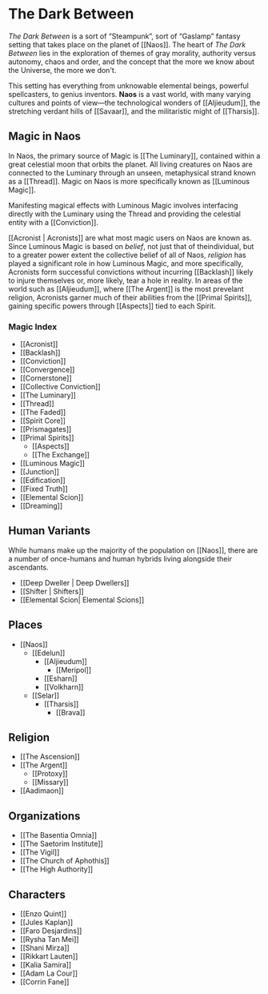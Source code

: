 # The Dark Between

_The Dark Between_ is a sort of “Steampunk”, sort of “Gaslamp” fantasy setting that takes place on the planet of [[Naos]]. The heart of _The Dark Between_ lies in the exploration of themes of gray morality, authority versus autonomy, chaos and order, and the concept that the more we know about the Universe, the more we don't.  
  
This setting has everything from unknowable elemental beings, powerful spellcasters, to genius inventors. **Naos** is a vast world, with many varying cultures and points of view—the technological wonders of [[Aljieudum]], the stretching verdant hills of [[Savaar]], and the militaristic might of [[Tharsis]].

## Magic in Naos

In Naos, the primary source of Magic is [[The Luminary]], contained within a great celestial moon that orbits the planet. All living creatures on Naos are connected to the Luminary through an unseen, metaphysical strand known as a [[Thread]]. Magic on Naos is more specifically known as [[Luminous Magic]].

Manifesting magical effects with Luminous Magic involves interfacing directly with the Luminary using the Thread and providing the celestial entity with a [[Conviction]].

[[Acronist | Acronists]] are what most magic users on Naos are known as. Since Luminous Magic is based on _belief_, not just that of theindividual, but to a greater power extent the collective belief of all of Naos, _religion_ has played a significant role in how Luminous Magic, and more specifically, Acronists form successful convictions without incurring [[Backlash]] likely to injure themselves or, more likely, tear a hole in reality. In areas of the world such as [[Aljieudum]], where [[The Argent]] is the most prevelant religion, Acronists garner much of their abilities from the [[Primal Spirits]], gaining specific powers through [[Aspects]] tied to each Spirit.

### Magic Index

* [[Acronist]]
* [[Backlash]]
* [[Conviction]]
* [[Convergence]]
* [[Cornerstone]]
* [[Collective Conviction]]
* [[The Luminary]]
* [[Thread]]
* [[The Faded]]
* [[Spirit Core]]
* [[Prismagates]]
* [[Primal Spirits]]
	* [[Aspects]]
	* [[The Exchange]]
* [[Luminous Magic]]
* [[Junction]]
* [[Edification]]
* [[Fixed Truth]]
* [[Elemental Scion]]
* [[Dreaming]]

## Human Variants
While humans make up the majority of the population on [[Naos]], there are a number of once-humans and human hybrids living alongside their ascendants.

* [[Deep Dweller | Deep Dwellers]]
* [[Shifter | Shifters]]
* [[Elemental Scion| Elemental Scions]]

## Places
* [[Naos]]
	* [[Edelun]]
		* [[Aljieudum]]
			* [[Meripol]]
		* [[Esharn]]
		* [[Volkharn]]
	* [[Selar]]
		* [[Tharsis]]
			* [[Brava]]

## Religion

* [[The Ascension]]
* [[The Argent]]
	* [[Protoxy]]
	* [[Missary]]
* [[Aadimaon]]

## Organizations
* [[The Basentia Omnia]]
* [[The Saetorim Institute]]
* [[The Vigil]]
* [[The Church of Aphothis]]
* [[The High Authority]]

## Characters
* [[Enzo Quint]]
* [[Jules Kaplan]]
* [[Faro Desjardins]]
* [[Rysha Tan Mei]]
* [[Shani Mirza]]
* [[Rikkart Lauten]]
* [[Kalia Samira]]
* [[Adam La Cour]]
* [[Corrin Fane]]